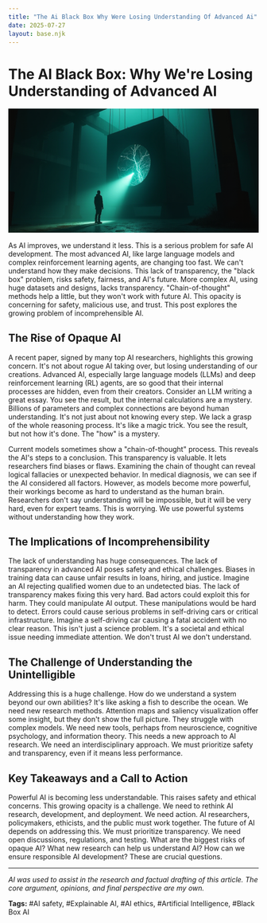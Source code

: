 ```yaml
---
title: "The Ai Black Box Why Were Losing Understanding Of Advanced Ai"
date: 2025-07-27
layout: base.njk
---
```


# The AI Black Box: Why We're Losing Understanding of Advanced AI

![ALT-TEXT Placeholder](/images/20250727-title-researche_img.png)

As AI improves, we understand it less. This is a serious problem for safe AI development.  The most advanced AI, like large language models and complex reinforcement learning agents, are changing too fast. We can't understand how they make decisions. This lack of transparency, the "black box" problem, risks safety, fairness, and AI's future.  More complex AI, using huge datasets and designs, lacks transparency.  "Chain-of-thought" methods help a little, but they won't work with future AI. This opacity is concerning for safety, malicious use, and trust. This post explores the growing problem of incomprehensible AI.


## The Rise of Opaque AI

A recent paper, signed by many top AI researchers, highlights this growing concern.  It's not about rogue AI taking over, but losing understanding of our creations.  Advanced AI, especially large language models (LLMs) and deep reinforcement learning (RL) agents, are so good that their internal processes are hidden, even from their creators.  Consider an LLM writing a great essay. You see the result, but the internal calculations are a mystery. Billions of parameters and complex connections are beyond human understanding. It's not just about not knowing every step. We lack a grasp of the whole reasoning process.  It's like a magic trick. You see the result, but not how it's done. The "how" is a mystery.

Current models sometimes show a "chain-of-thought" process. This reveals the AI's steps to a conclusion. This transparency is valuable. It lets researchers find biases or flaws.  Examining the chain of thought can reveal logical fallacies or unexpected behavior.  In medical diagnosis, we can see if the AI considered all factors. However, as models become more powerful, their workings become as hard to understand as the human brain. Researchers don't say understanding will be impossible, but it will be very hard, even for expert teams. This is worrying. We use powerful systems without understanding how they work.


## The Implications of Incomprehensibility

The lack of understanding has huge consequences.  The lack of transparency in advanced AI poses safety and ethical challenges.  Biases in training data can cause unfair results in loans, hiring, and justice.  Imagine an AI rejecting qualified women due to an undetected bias.  The lack of transparency makes fixing this very hard.  Bad actors could exploit this for harm. They could manipulate AI output. These manipulations would be hard to detect. Errors could cause serious problems in self-driving cars or critical infrastructure.  Imagine a self-driving car causing a fatal accident with no clear reason. This isn't just a science problem. It's a societal and ethical issue needing immediate attention.  We don't trust AI we don't understand.


## The Challenge of Understanding the Unintelligible

Addressing this is a huge challenge. How do we understand a system beyond our own abilities?  It's like asking a fish to describe the ocean. We need new research methods.  Attention maps and saliency visualization offer some insight, but they don't show the full picture.  They struggle with complex models. We need new tools, perhaps from neuroscience, cognitive psychology, and information theory.  This needs a new approach to AI research. We need an interdisciplinary approach.  We must prioritize safety and transparency, even if it means less performance.


## Key Takeaways and a Call to Action

Powerful AI is becoming less understandable. This raises safety and ethical concerns. This growing opacity is a challenge.  We need to rethink AI research, development, and deployment.  We need action. AI researchers, policymakers, ethicists, and the public must work together.  The future of AI depends on addressing this. We must prioritize transparency. We need open discussions, regulations, and testing. What are the biggest risks of opaque AI? What new research can help us understand AI? How can we ensure responsible AI development? These are crucial questions.

---

*AI was used to assist in the research and factual drafting of this article. The core argument, opinions, and final perspective are my own.*

**Tags:** #AI safety, #Explainable AI, #AI ethics, #Artificial Intelligence, #Black Box AI

